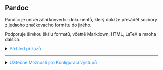﻿## Pandoc

Pandoc je univerzální konvertor dokumentů, který dokáže převádět soubory z jednoho značkovacího formátu do jiného. 

Podporuje širokou škálu formátů, včetně Markdown, HTML, LaTeX a mnoha dalších.

<details>
<summary><span style="color:#1E90FF;">Přehled příkazů</span></summary>

| **Vstupní Formát**            | **Výstupní Formát**            | **Příkaz**                                                             | **Poznámka**                                                                                      | **Užitečné Možnosti (Parametry)**                                                                                                |
|-------------------------------|--------------------------------|------------------------------------------------------------------------|--------------------------------------------------------------------------------------------------|----------------------------------------------------------------------------------------------------------------------------------|
| 📝 **Markdown (.md)**          | 📄 **DOCX (.docx)**            | `pandoc soubor.md -o soubor.docx`                                       | Převod z Markdownu do Word dokumentu.                                                              | `--standalone`, `--template=moje-sablona.tex`, `--metadata title="Název dokumentu"`                                             |
| 📝 **Markdown (.md)**          | 🌐 **HTML (.html)**            | `pandoc soubor.md -o soubor.html`                                       | Generování HTML souboru z Markdownu.                                                              | `--self-contained`, `--standalone`, `--css=style.css`, `--metadata title="Titul stránky"`                                        |
| 📝 **Markdown (.md)**          | 📑 **PDF (.pdf)**              | `pandoc soubor.md -o soubor.pdf`                                        | Generování PDF souboru z Markdownu (vyžaduje LaTeX nebo jiný engine).                              | `--pdf-engine=xelatex`, `--template=moje-sablona.tex`, `--variable graphics=yes`, `--toc`                                          |
| 📝 **Markdown (.md)**          | 📚 **EPUB (.epub)**            | `pandoc soubor.md -o soubor.epub`                                       | Generování e-knihy z Markdownu.                                                                   | `--epub-metadata=metadata.xml`, `--css=style.css`, `--epub-cover-image=image.jpg`, `--output=output.epub`                       |
| 📄 **DOCX (.docx)**            | 📝 **Markdown (.md)**          | `pandoc soubor.docx -o soubor.md`                                       | Převod Word dokumentu na Markdown.                                                                 | `--extract-media=.` (extrakce obrázků do složky `media/`), `--standalone`                                                          |
| 📄 **DOCX (.docx)**            | 🌐 **HTML (.html)**            | `pandoc soubor.docx -o soubor.html`                                     | Generování HTML z Word dokumentu.                                                                 | `--self-contained`, `--standalone`, `--css=style.css`, `--output=output.html`                                                     |
| 📄 **DOCX (.docx)**            | 📑 **PDF (.pdf)**              | `pandoc soubor.docx -o soubor.pdf`                                      | Generování PDF z Word souboru (vyžaduje LaTeX).                                                    | `--pdf-engine=xelatex`, `--template=moje-sablona.tex`, `--toc`, `--output=output.pdf`                                             |
| 📄 **DOCX (.docx)**            | 📚 **EPUB (.epub)**            | `pandoc soubor.docx -o soubor.epub`                                     | Generování e-knihy z Word souboru.                                                                | `--epub-metadata=metadata.xml`, `--css=style.css`, `--epub-cover-image=image.jpg`                                                 |
| 🌐 **HTML (.html)**            | 📝 **Markdown (.md)**          | `pandoc soubor.html -o soubor.md`                                       | Převod HTML do Markdownu.                                                                          | `--standalone`, `--self-contained`, `--metadata`                                                                                  |
| 🌐 **HTML (.html)**            | 📄 **DOCX (.docx)**            | `pandoc soubor.html -o soubor.docx`                                     | Generování Word dokumentu z HTML.                                                                 | `--self-contained`, `--standalone`, `--extract-media=.`                                                                             |
| 🌐 **HTML (.html)**            | 📑 **PDF (.pdf)**              | `pandoc soubor.html -o soubor.pdf`                                      | Generování PDF z HTML souboru (vyžaduje LaTeX nebo jiný engine).                                  | `--pdf-engine=xelatex`, `--template=moje-sablona.tex`, `--toc`, `--output=output.pdf`                                             |
| 🌐 **HTML (.html)**            | 📚 **EPUB (.epub)**            | `pandoc soubor.html -o soubor.epub`                                     | Generování e-knihy z HTML souboru.                                                                | `--epub-metadata=metadata.xml`, `--css=style.css`, `--epub-cover-image=image.jpg`                                                 |
| 📑 **LaTeX (.tex)**            | 📝 **Markdown (.md)**          | `pandoc soubor.tex -o soubor.md`                                        | Převod LaTeX souboru na Markdown.                                                                  | `--standalone`, `--self-contained`                                                                                               |
| 📑 **LaTeX (.tex)**            | 📄 **DOCX (.docx)**            | `pandoc soubor.tex -o soubor.docx`                                      | Generování Word dokumentu z LaTeX souboru.                                                       | `--pdf-engine=xelatex`, `--extract-media=.`                                                                                     |
| 📑 **LaTeX (.tex)**            | 🌐 **HTML (.html)**            | `pandoc soubor.tex -o soubor.html`                                      | Generování HTML z LaTeX souboru.                                                                 | `--self-contained`, `--standalone`, `--metadata`                                                                                  |
| 📑 **LaTeX (.tex)**            | 📑 **PDF (.pdf)**              | `pandoc soubor.tex -o soubor.pdf`                                       | Kompilace LaTeX souboru do PDF.                                                                   | `--pdf-engine=xelatex`, `--template=moje-sablona.tex`, `--toc`, `--output=output.pdf`                                            |
| 📑 **LaTeX (.tex)**            | 📚 **EPUB (.epub)**            | `pandoc soubor.tex -o soubor.epub`                                      | Generování e-knihy z LaTeX souboru.                                                               | `--epub-metadata=metadata.xml`, `--css=style.css`, `--epub-cover-image=image.jpg`                                                 |
| 📚 **EPUB (.epub)**            | 📝 **Markdown (.md)**          | `pandoc soubor.epub -o soubor.md`                                       | Převod EPUB knihy na Markdown.                                                                    | `--standalone`, `--self-contained`, `--metadata`                                                                                  |
| 📚 **EPUB (.epub)**            | 📄 **DOCX (.docx)**            | `pandoc soubor.epub -o soubor.docx`                                     | Generování Word dokumentu z EPUB knihy.                                                           | `--epub-metadata=metadata.xml`, `--css=style.css`, `--extract-media=.`                                                           |
| 📚 **EPUB (.epub)**            | 🌐 **HTML (.html)**            | `pandoc soubor.epub -o soubor.html`                                     | Generování HTML z EPUB knihy.                                                                    | `--self-contained`, `--standalone`, `--metadata`                                                                                  |
| 📚 **EPUB (.epub)**            | 📑 **PDF (.pdf)**              | `pandoc soubor.epub -o soubor.pdf`                                      | Generování PDF z EPUB knihy (vyžaduje LaTeX nebo jiný engine).                                    | `--pdf-engine=xelatex`, `--template=moje-sablona.tex`, `--toc`, `--output=output.pdf`                                            |
| 📄 **RTF (.rtf)**             | 📝 **Markdown (.md)**          | `pandoc soubor.rtf -o soubor.md`                                        | Převod RTF do Markdownu.                                                                           | `--standalone`, `--self-contained`, `--metadata`                                                                                  |
| 📄 **RTF (.rtf)**             | 📄 **DOCX (.docx)**            | `pandoc soubor.rtf -o soubor.docx`                                      | Generování Word dokumentu z RTF.                                                                  | `--extract-media=.`                                                                                                              |
| 📄 **RTF (.rtf)**             | 🌐 **HTML (.html)**            | `pandoc soubor.rtf -o soubor.html`                                      | Generování HTML z RTF souboru.                                                                   | `--self-contained`, `--standalone`, `--metadata`                                                                                  |
| 📄 **RTF (.rtf)**             | 📑 **PDF (.pdf)**              | `pandoc soubor.rtf -o soubor.pdf`                                       | Generování PDF z RTF souboru (vyžaduje LaTeX nebo jiný engine).                                  | `--pdf-engine=xelatex`, `--template=moje-sablona.tex`, `--toc`, `--output=output.pdf`                                            |

</details>

---

<details>
<summary><span style="color:#1E90FF;">Užitečné Možnosti pro Konfiguraci Výstupů</span></summary>

- **Nastavení metadat (title, author, date)**:  
  ```sh
  pandoc soubor.md -o soubor.pdf --metadata title="Titul dokumentu" --metadata author="Autor"
  ```

- **Použití vlastní šablony pro PDF/HTML**:  
  ```sh
  pandoc soubor.md -o soubor.pdf --template=moje-sablona.tex
  ```

- **Generování samostatného souboru pro HTML/PDF (včetně obrázků)**:  
  ```sh
  pandoc soubor.md -o soubor.html --standalone
  ```

- **Přidání obrázků přímo do HTML (base64)**:  
  ```sh
  pandoc soubor.md -o soubor.html --self-contained
  ```

- **Vložení obrázků (s externími cestami)**:  
  ```sh
  pandoc soubor.md -o soubor.html --extract-media=./media
  ```

- **Zobrazení obsahu (TOC)**:  
  ```sh
  pandoc soubor.md -o soubor.pdf --toc
  ```

- **Výběr formátu pro PDF engine (xelatex, pdflatex, etc.)**:  
  ```sh
  pandoc soubor.md -o soubor.pdf --pdf-engine=xelatex
  ```

</details>